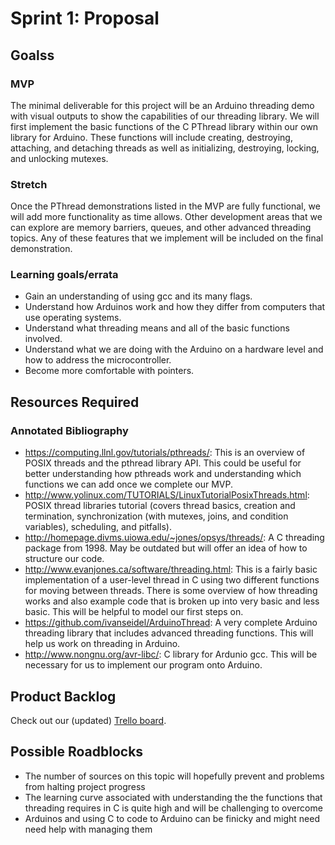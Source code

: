 # Sprint 1: Proposal

## Goalss

### MVP
The minimal deliverable for this project will be an Arduino threading demo with visual outputs to show the capabilities of our threading library. We will first implement the basic functions of the C PThread library within our own library for Arduino. These functions will include creating, destroying, attaching, and detaching threads as well as initializing, destroying, locking, and unlocking mutexes.

### Stretch
Once the PThread demonstrations listed in the MVP are fully functional, we will add more functionality as time allows. Other development areas that we can explore are memory barriers, queues, and other advanced threading topics. Any of these features that we implement will be included on the final demonstration.

### Learning goals/errata
- Gain an understanding of using gcc and its many flags.
- Understand how Arduinos work and how they differ from computers that use operating systems.
- Understand what threading means and all of the basic functions involved.
- Understand what we are doing with the Arduino on a hardware level and how to address the microcontroller.
- Become more comfortable with pointers.

## Resources Required

### Annotated Bibliography
- <https://computing.llnl.gov/tutorials/pthreads/>: This is an overview of POSIX threads and the pthread library API. This could be useful for better understanding how pthreads work and understanding which functions we can add once we complete our MVP.
- <http://www.yolinux.com/TUTORIALS/LinuxTutorialPosixThreads.html>: POSIX thread libraries tutorial (covers thread basics, creation and termination, synchronization (with mutexes, joins, and condition variables), scheduling, and pitfalls).
- <http://homepage.divms.uiowa.edu/~jones/opsys/threads/>: A C threading package from 1998. May be outdated but will offer an idea of how to structure our code.
- <http://www.evanjones.ca/software/threading.html>: This is a fairly basic implementation of a user-level thread in C using two different functions for moving between threads. There is some overview of how threading works and also example code that is broken up into very basic and less basic. This will be helpful to model our first steps on.
- <https://github.com/ivanseidel/ArduinoThread>: A very complete Arduino threading library that includes advanced threading functions. This will help us work on threading in Arduino.
- <http://www.nongnu.org/avr-libc/>: C library for Ardunio gcc. This will be necessary for us to implement our program onto Arduino.

## Product Backlog
Check out our (updated) [Trello board](https://trello.com/b/3wvm9Qzs/softsysesotericemus "Esoteric Emus").

## Possible Roadblocks
- The number of sources on this topic will hopefully prevent and problems from halting project progress
- The learning curve associated with understanding the the functions that threading requires in C is quite high and will be challenging to overcome
- Arduinos and using C to code to Arduino can be finicky and might need need help with managing them

